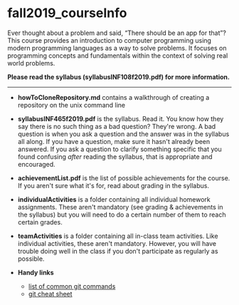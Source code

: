 # fall2019_courseInfo


Ever thought about a problem and said, “There should be an app for that”? 
This course provides an introduction to computer programming using modern 
programming languages as a way to solve problems. It focuses on programming 
concepts and fundamentals within the context of solving real world problems.

**Please read the syllabus (syllabusINF108f2019.pdf) for more 
information.**

---

 * **howToCloneRepository.md** contains a walkthrough of creating a 
repository on the unix command line
 
 * **syllabusINF465f2019.pdf** is the syllabus. Read it. You 
know how they say there is no such thing as a bad question? They're 
wrong. A bad question is when you ask a question and the answer was in 
the syllabus all along. If you have a question, make sure it hasn't 
already been answered. If you ask a question to clarify something 
specific that you found confusing *after* reading the syllabus, that 
is appropriate and encouraged. 

* **achievementList.pdf** is the list of possible achievements for the course.
If you aren't sure what it's for, read about grading in the syllabus.

* **individualActivities** is a folder containing all individual homework
assignments. These aren't mandatory (see grading & achievements in the syllabus)
but you will need to do a certain number of them to reach certain grades.

* **teamActivities** is a folder containing all in-class team activities.
Like individual activities, these aren't mandatory. However, you will have
trouble doing well in the class if you don't participate as regularly as possible.

* **Handy links**
  * [list of common git commands](https://github.com/joshnh/Git-Commands)
  * [git cheat sheet](https://github.github.com/training-kit/downloads/github-git-cheat-sheet.pdf)
